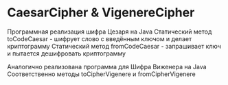 # CaesarCipher & VigenereCipher
Программная реализация шифра Цезаря на Java
Статический метод toCodeCaesar - шифрует слово с введённым ключом и делает криптограмму
Статический метод fromCodeCaesar - запрашивает ключ и пытается дешифровать криптограмму

Аналогично реализована программа для Шифра Виженера на Java
Соответственно методы toCipherVigenere и fromCipherVigenere
